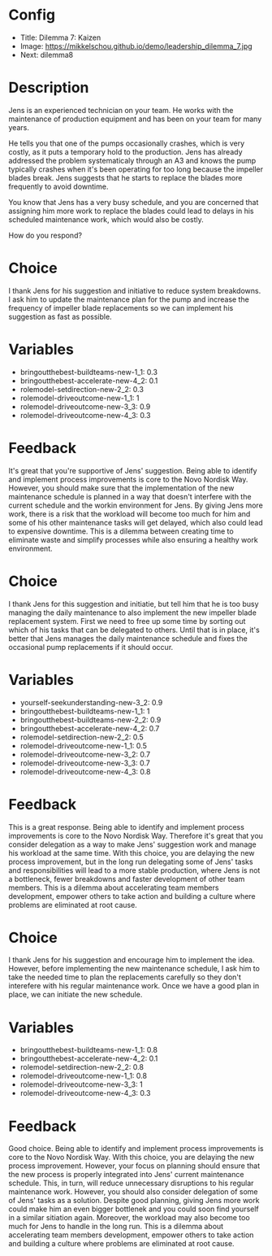 # Config
 - Title: Dilemma 7: Kaizen
 - Image: https://mikkelschou.github.io/demo/leadership_dilemma_7.jpg
 - Next: dilemma8

# Description
Jens is an experienced technician on your team. He works with the maintenance of production equipment and has been on your team for many years.

He tells you that one of the pumps occasionally crashes, which is very costly, as it puts a temporary hold to the production. Jens has already addressed the problem systematicaly through an A3 and knows the pump typically crashes when it's been operating for too long because the impeller blades break. Jens suggests that he starts to replace the blades more frequently to avoid downtime.

You know that Jens has a very busy schedule, and you are concerned that assigning him more work to replace the blades could lead to delays in his scheduled maintenance work, which would also be costly. 

How do you respond?


# Choice
I thank Jens for his suggestion and initiative to reduce system breakdowns. I ask him to update the maintenance plan for the pump and increase the frequency of impeller blade replacements so we can implement his suggestion as fast as possible.  

# Variables
- bringoutthebest-buildteams-new-1_1: 0.3
- bringoutthebest-accelerate-new-4_2: 0.1
- rolemodel-setdirection-new-2_2: 0.3
- rolemodel-driveoutcome-new-1_1: 1
- rolemodel-driveoutcome-new-3_3: 0.9
- rolemodel-driveoutcome-new-4_3: 0.3
 

# Feedback

It's great that you're supportive of Jens' suggestion. Being able to identify and implement process improvements is core to the Novo Nordisk Way. However, you should make sure that the implementation of the new maintenance schedule is planned in a way that doesn't interfere with the current schedule and the workin environment for Jens. By giving Jens more work, there is a risk that the workload will become too much for him and some of his other maintenance tasks will get delayed, which also could lead to expensive downtime. 
This is a dilemma between creating time to eliminate waste and simplify processes while also ensuring a healthy work environment. 




# Choice
I thank Jens for this suggestion and initiatie, but tell him that he is too busy managing the daily maintenance to also implement the new impeller blade replacement system. First we need to free up some time by sorting out which of his tasks that can be delegated to others. Until that is in place, it's better that Jens manages the daily maintenance schedule and fixes the occasional pump replacements if it should occur. 

# Variables
- yourself-seekunderstanding-new-3_2: 0.9
- bringoutthebest-buildteams-new-1_1: 1
- bringoutthebest-buildteams-new-2_2: 0.9
- bringoutthebest-accelerate-new-4_2: 0.7
- rolemodel-setdirection-new-2_2: 0.5
- rolemodel-driveoutcome-new-1_1: 0.5
- rolemodel-driveoutcome-new-3_2: 0.7
- rolemodel-driveoutcome-new-3_3: 0.7
- rolemodel-driveoutcome-new-4_3: 0.8

# Feedback
This is a great response. Being able to identify and implement process improvements is core to the Novo Nordisk Way. Therefore it's great  that you consider delegation as a way to make Jens' suggestion work and manage his workload at the same time. With this choice, you are delaying the new process improvement, but in the long run delegating some of Jens' tasks and responsibilities will lead to a more stable production, where Jens is not a bottleneck, fewer breakdowns and faster development of other team members. 
This is a dilemma about accelerating team members development, empower others to take action and building a culture where problems are eliminated at root cause.





# Choice
I thank Jens for his suggestion and encourage him to implement the idea. However, before implementing the new maintenance schedule, I ask him to take the needed time to plan the replacements carefully so they don't interefere with his regular maintenance work. Once we have a good plan in place, we can initiate the new schedule.

# Variables
- bringoutthebest-buildteams-new-1_1: 0.8
- bringoutthebest-accelerate-new-4_2: 0.1
- rolemodel-setdirection-new-2_2: 0.8
- rolemodel-driveoutcome-new-1_1: 0.8
- rolemodel-driveoutcome-new-3_3: 1
- rolemodel-driveoutcome-new-4_3: 0.3

# Feedback
Good choice. Being able to identify and implement process improvements is core to the Novo Nordisk Way. With this choice, you are delaying the new process improvement. However, your focus on planning should ensure that the new process is properly integrated into Jens' current maintenance schedule. This, in turn, will reduce unnecessary disruptions to his regular maintenance work. However, you should also consider delegation of some of Jens' tasks as a solution. Despite good planning, giving Jens more work could make him an even bigger bottlenek and you could soon find yourself in a similar sitiation again. Moreover, the workload may also become too much for Jens to handle in the long run.
This is a dilemma about accelerating team members development, empower others to take action and building a culture where problems are eliminated at root cause.






